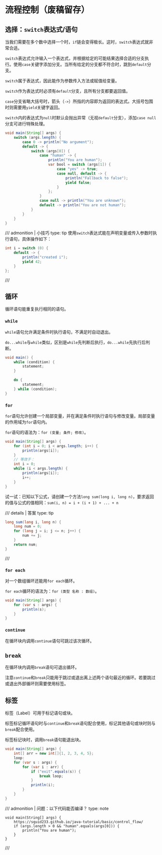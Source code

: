 # 流程控制（废稿留存）

## 选择：`switch`表达式/语句

当我们需要在多个数中选择一个时，`if`链会变得极长。这时，`switch`表达式就非常合适。

`switch`表达式允许输入一个表达式，并根据给定的可能结果选择合适的分支执行。使用`case`关键字添加分支。当所有给定的分支都不符合时，跳到`default`分支。

`switch`属于表达式，因此能作为参数传入方法或赋值给变量。

`switch`作为表达式时必须有`default`分支，且所有分支都要返回值。

`case`分支省略大括号时，箭头（`->`）所指的内容即为返回的表达式。大括号包围时则需要用`yield`关键字返回。

`switch`内的表达式为`null`时默认会抛出异常（无视`default`分支），添加`case null`分支可进行特殊处理。

```java
void main(String[] args) {
    switch (args.length) {
        case 0 -> println("No argument");
        default -> {
            switch (args[0]) {
                case "human" -> {
                    println("You are human");
                    var bool = switch (args[1]) {
                        case "yes" -> true;
                        case null, default -> {
                            println("Fallback to false");
                            yield false;
                        }
                    };
                }
                case null -> println("You are unknown");
                default -> println("You are not human");
            }
        }
    }
}
```

/// admonition | 小技巧
    type: tip
使用`switch`表达式能在声明变量或传入参数时执行语句，具体操作如下：
```java
int i = switch (0) {
    default -> {
        println("created i");
        yield 42;
    }
};
```
///

## 循环

循环语句能重复执行相同的语句。

### `while`

`while`语句允许满足条件时执行语句，不满足时自动退出。

`do...while`与`while`类似，区别是`while`先判断后执行，`do...while`先执行后判断。

```java
void main() {
    while (condition) {
        statement;
    }
    
    do {
        statement;
    } while (condition);
}
```

### `for`

`for`语句允许创建一个局部变量，并在满足条件时执行语句与修改变量。局部变量的作用域为`for`语句内。

`for`语句的语法为：`for (变量; 条件; 修改)`。

```java
void main(String[] args) {
    for (int i = 0; i < args.length; i++) {
        println(args[i]);
    }
    // 等效于：
    int i = 0;
    while (i < args.length) {
        println(args[i]);
        i++;
    }
}
```

试一试：已知以下公式，请创建一个方法`long sum(long i, long n)`，要求返回的值与公式的值相同：`sum(i, n) = i + (i + 1) + ... + n`

/// details | 答案
    type: tip
```java
long sum(long i, long n) {
    long num = 0; 
    for (long j = i; j <= n; j++) {
        num += j;
    }
    return num;
}
```
///

### `for each`

对一个数组循环还能用`for each`循环。

`for each`循环的语法为：`for (类型 名称 : 数组)`。

```java
void main(String[] args) {
    for (var s : args) {
        println(s);
    }
}
```

### `continue`

在循环块内调用`continue`语句可跳过该次循环。

## `break`

在循环块内调用`break`语句可退出循环。

注意`continue`和`break`只能用于跳过或退出离上述两个语句最近的循环。若要跳过或退出外部循环则需要使用标签。

## 标签

标签（Label）可用于标记语句或块。

标签标记循环语句时与`continue`和`break`语句配合使用，标记其他语句或块时则与`break`配合使用。

标签标记块时，调用`break`语句能退出块。

```java
void main(String[] args) {
    int[] arr = new int[]{1, 2, 3, 4, 5};
    loop:
    for (var s : args) {
        for (var i : arr) {
            if ("exit".equals(s)) {
                break loop;
            }
            println(i);
        }
    }
}
```

/// admonition | 问题：以下代码能否编译？
    type: note
```text
void main(String[] args) {
    https://squid233.github.io/java-tutorial/basic/control_flow/
    if (args.length > 0 && "human".equals(args[0])) {
        println("You are human");
    }
}
```
///
